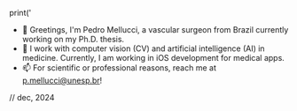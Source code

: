 print('
- 👋 Greetings, I'm Pedro Mellucci, a vascular surgeon from Brazil currently working on my Ph.D. thesis.
- 👀 I work with computer vision (CV) and artificial intelligence (AI) in medicine. Currently, I am working in iOS development for medical apps.
- 📫 For scientific or professional reasons, reach me at p.mellucci@unesp.br!

// dec, 2024

<!---
pedrolmf/pedrolmf is a ✨ special ✨ repository because its `README.md` (this file) appears on your GitHub profile.
You can click the Preview link to take a look at your changes.
--->

